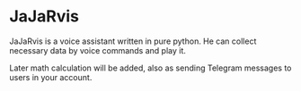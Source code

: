 # JaJaRvis

JaJaRvis is a voice assistant written in pure python. He can collect necessary data by voice commands and play it.

Later math calculation will be added, also as sending Telegram messages to users in your account.

